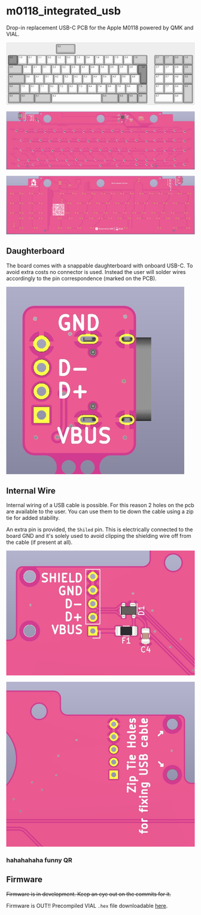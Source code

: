 # m0118_integrated_usb

Drop-in replacement USB-C PCB for the Apple M0118 powered by QMK and VIAL.

![KLE](Assets/KLE.jpg)

![Top PCB](Assets/top.jpg)

![Bottom PCB](Assets/bottom.jpg)

## Daughterboard
The board comes with a snappable daughterboard with onboard USB-C. To avoid extra costs no connector is used. Instead the user will solder wires accordingly to the pin correspondence (marked on the PCB).

![USBC bottom PCB](Assets/USBC_bottom.jpg)

## Internal Wire
Internal wiring of a USB cable is possible. For this reason 2 holes on the pcb are available to the user. You can use them to tie down the cable using a zip tie for added stability.

An extra pin is provided, the `Shiled` pin. This is electrically connected to the board GND and it's solely used to avoid clipping the shielding wire off from the cable (if present at all).

![Top Holes](Assets/top_holes.jpg)

![Bottom Holes](Assets/bottom_holes.jpg)

### hahahahaha funny QR

## Firmware

~~Firmware is in development. Keep an eye out on the commits for it.~~

Firmware is OUT!! Precompiled VIAL `.hex` file downloadable [here](https://github.com/Cipulot/m0118_integrated_usb/blob/main/Firmware/HEX/m0118_integrated_usb_vial.hex).
